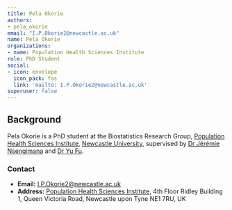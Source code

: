 ```yaml
---
title: Pela Okorie
authors:
- pela_okorie
email: "I.P.Okorie2@newcastle.ac.uk"
name: Pela Okorie
organizations:
- name: Population Health Sciences Institute
role: PhD Student
social:
- icon: envelope
  icon_pack: fas
  link: 'mailto: I.P.Okorie2@newcastle.ac.uk'
superuser: false
---
```


## Background

Pela Okorie is a PhD student at the Biostatistics Research Group, [Population Health Sciences Institute](https://www.ncl.ac.uk/medical-sciences/research/institutes/population-health/), [Newcastle University](https://www.ncl.ac.uk/), supervised by [Dr Jérémie Nsengimana](/staff/jeremie_nsengimana/) and [Dr Yu Fu](https://www.ncl.ac.uk/medical-sciences/people/profile/fu-y.html).

### Contact

- __Email:__ [I.P.Okorie2@newcastle.ac.uk](mailto:I.P.Okorie2@newcastle.ac.uk)
- __Address:__ [Population Health Sciences Institute](https://www.ncl.ac.uk/medical-sciences/research/institutes/population-health/), 4th Floor Ridley Building 1, Queen Victoria Road, Newcastle upon Tyne NE1 7RU, UK
